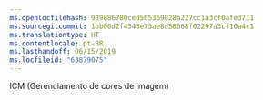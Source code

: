 ```yaml
---
ms.openlocfilehash: 989886780ced505369828a227cc1a3cf0afe3711
ms.sourcegitcommit: 1bb00d2f4343e73ae8d58668f02297a3cf10a4c1
ms.translationtype: HT
ms.contentlocale: pt-BR
ms.lasthandoff: 06/15/2019
ms.locfileid: "63879075"
---
```

ICM (Gerenciamento de cores de imagem)